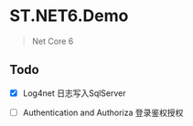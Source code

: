 # ST.NET6.Demo

> Net Core 6

## Todo
- [x] Log4net 日志写入SqlServer

- [ ] Authentication and Authoriza 登录鉴权授权
